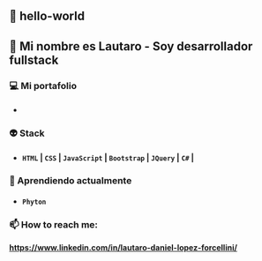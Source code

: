 ## 👋 hello-world 
## 👦 Mi nombre es Lautaro - Soy desarrollador fullstack

### 💻 Mi portafolio 
* #### 

### 👽 Stack
* #### **`HTML`** | **`CSS`** | **`JavaScript`** | **`Bootstrap`** | **`JQuery`** | **`C#`** |

### 🌟 Aprendiendo actualmente
* #### **`Phyton`**  

### 📫 How to reach me:
**https://www.linkedin.com/in/lautaro-daniel-lopez-forcellini/**


